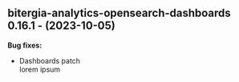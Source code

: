 ## bitergia-analytics-opensearch-dashboards 0.16.1 - (2023-10-05)

**Bug fixes:**

 * Dashboards patch\
   lorem ipsum

